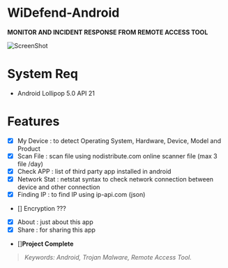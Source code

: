 # WiDefend-Android

**MONITOR AND INCIDENT RESPONSE FROM REMOTE ACCESS TOOL**



![ScreenShot](https://github.com/wishihab/WiDefend-Android/blob/master/WiDefendAndroid.JPG)

# System Req

- Android Lollipop 5.0 API 21

# Features

- [x] My Device : to detect Operating System, Hardware, Device, Model and Product
- [x] Scan File : scan file using nodistribute.com online scanner file (max 3 file /day)
- [x] Check APP : list of third party app installed in android
- [x] Network Stat : netstat syntax to check network connection between device and other connection
- [x] Finding IP : to find IP using ip-api.com (json)
- [] Encryption ???
- [x] About : just about this app
- [x] Share : for sharing this app

- []**Project Complete**



> *Keywords: Android, Trojan Malware, Remote Access Tool.*

